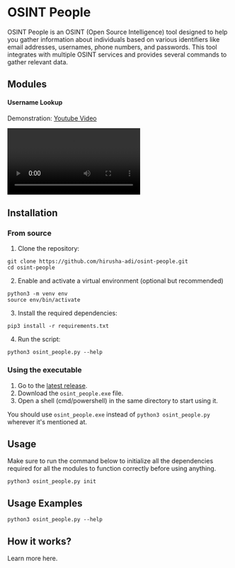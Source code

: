 # OSINT People

OSINT People is an OSINT (Open Source Intelligence) tool designed to help you gather information about individuals based on various identifiers like email addresses, usernames, phone numbers, and passwords. This tool integrates with multiple OSINT services and provides several commands to gather relevant data.

## Modules

#### Username Lookup

Demonstration: [Youtube Video](https://youtu.be/wycDqyVkIdE)

![demo](./showcase/demo_user_lookup.mp4)

## Installation

### From source

1. Clone the repository:

```
git clone https://github.com/hirusha-adi/osint-people.git
cd osint-people
```

2. Enable and activate a virtual environment (optional but recommended)

```
python3 -m venv env
source env/bin/activate
```

3. Install the required dependencies:

```
pip3 install -r requirements.txt
```

4. Run the script:

```
python3 osint_people.py --help
```

### Using the executable

1. Go to the [latest release](https://github.com/hirusha-adi/osint-people/releases/latest).
2. Download the `osint_people.exe` file.
3. Open a shell (cmd/powershell) in the same directory to start using it.

You should use `osint_people.exe` instead of `python3 osint_people.py` wherever it's mentioned at.

## Usage

Make sure to run the command below to initialize all the dependencies required for all the modules to function correctly before using anything.

```
python3 osint_people.py init
```

## Usage Examples

```
python3 osint_people.py --help
```

## How it works?

Learn more here.
